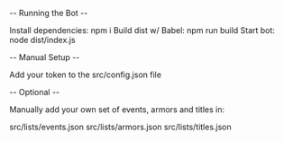 -- Running the Bot --

Install dependencies:  npm i
Build dist w/ Babel:   npm run build
Start bot:             node dist/index.js

-- Manual Setup --

Add your token to the src/config.json file

-- Optional --

Manually add your own set of events, armors and titles in:

src/lists/events.json
src/lists/armors.json
src/lists/titles.json
